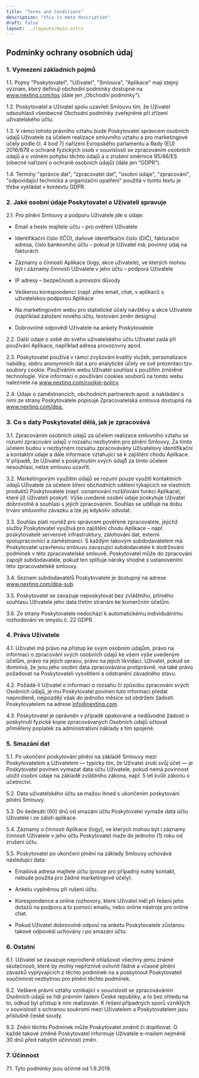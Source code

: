 ```yaml
---
title: "Terms and Conditions"
description: "this is meta description"
draft: false
layout: ../layouts/main.astro
---
```



## Podmínky ochrany osobních údaj​
### 1. Vymezení základních pojmů
1.1. Pojmy "Poskytovatel", "Uživatel", "Smlouva", "Aplikace" mají stejný význam, který definují obchodní podmínky dostupné na www.nextinq.com/tos (dále jen „Obchodní podmínky“).​

1.2. Poskytovatel a Uživatel spolu uzavřeli Smlouvu tím, že Uživatel odsouhlasil všeobecné Obchodní podmínky zveřejněné při zřízení uživatelského účtu.​

1.3. V rámci tohoto právního vztahu bude Poskytovatel správcem osobních údajů Uživatele za účelem realizace smluvního vztahu a pro marketingové účely podle čl. 4 bod 7) nařízení Evropského parlamentu a Rady (EU) 2016/679 o ochraně fyzických osob v souvislosti se zpracováním osobních údajů a o volném pohybu těchto údajů a o zrušení směrnice 95/46/ES (obecné nařízení o ochraně osobních údajů) (dále jen “GDPR”).​

1.4. Termíny "správce dat", "zpracovatel dat", "osobní údaje", "zpracování", "odpovídající technická a organizační opatření" použitá v tomto textu je třeba vykládat v kontextu GDPR.​

### 2. Jaké osobní údaje Poskytovatel o Uživateli spravuje
2.1. Pro plnění Smlouvy a podporu Uživatele jde o údaje:

- Email a heslo majitele účtu – pro ověření Uživatele

- Identifikační číslo (IČO), daňové identifikační číslo (DIČ), fakturační adresa, číslo bankovního účtu – pokud je Uživatel má; povinný údaj na fakturách

- Záznamy o činnosti Aplikace (logy, akce uživatele), ve kterých mohou být i záznamy činnosti Uživatele v jeho účtu – podpora Uživatele

- IP adresy – bezpečností a provozní důvody

- Veškerou korespondenci (např. přes email, chat, v aplikaci) s uživatelskou podporou Aplikace

- Na marketingovém webu pro statistické účely návštěvy a akce Uživatele (například založení nového účtu, testování změn designu)

- Dobrovolné odpovědi Uživatele na ankety Poskytovatele

2.2. Další údaje o sobě do svého uživatelského účtu Uživatel zadá při používání Aplikace, například adresa provozovny apod.

2.3. Poskytovatel používá v rámci zvyšování kvality služeb, personalizace nabídky, sběru anonymních dat a pro analytické účely ve své prezentaci tzv. soubory cookie. Používáním webu Uživatel souhlasí s použitím zmíněné technologie. Více informací o používání cookies souborů na tomto webu naleznete na www.nextinq.com/cookie-policy.

2.4. Údaje o zaměstnancích, obchodních partnerech apod. a nakládání s nimi ze strany Poskytovatele popisuje Zpracovatelská smlouva dostupná na www.nextinq.com/dpa.​

### 3. Co s daty Poskytovatel dělá, jak je zpracovává
3.1. Zpracováním osobních údajů za účelem realizace smluvního vztahu se rozumí zpracování údajů v rozsahu nezbytném pro plnění Smlouvy. Za tímto účelem budou v nezbytném rozsahu zpracovávány Uživatelovy identifikační a kontaktní údaje a dále informace vztahující se k zajištění chodu Aplikace. V případě̌, že Uživatel s poskytnutím svých údajů̊ za tímto účelem nesouhlasí, nelze smlouvu uzavřít.

3.2. Marketingovým využitím údajů se rozumí pouze využití kontaktních údajů Uživatele za účelem šíření obchodních sdělení týkajících se vlastních produktů Poskytovatele (např. oznamování rozšiřování funkcí Aplikace), které již Uživateli poskytl. Výše uvedené osobní údaje poskytuje Uživatel dobrovolně a souhlasí s jejich zpracováním. Souhlas se uděluje na dobu trvání smluvního závazku a lze jej kdykoliv odvolat.

3.3. Souhlas platí rovněž pro správcem pověřené zpracovatele, jejichž služby Poskytovatel využívá pro zajištění chodu Aplikace – např. poskytovatelé serverové infrastruktury, zálohování dat, externí spolupracovníci a zaměstnanci. S každým takovým subdodavatelem má Poskytovatel uzavřenou smlouvu zavazující subdodavatele k dodržování podmínek v této zpracovatelské smlouvě. Poskytovatel může do zpracování zapojit subdodavatele, pokud ten splňuje nároky shodné s ustanoveními této zpracovatelské smlouvy.

3.4. Seznam subdodavatelů Poskytovatele je dostupný na adrese www.nextinq.com/dpa-sub.

3.5. Poskytovatel se zavazuje neposkytovat bez zvláštního, přímého souhlasu Uživatele jeho data třetím stranám ke komerčním účelům.

3.6. Ze strany Poskytovatele nedochází k automatickému individuálnímu rozhodování ve smyslu č. 22 GDPR.​

### 4. Práva Uživatele
4.1. Uživatel má právo na přístup ke svým osobním údajům, právo na informaci o zpracování svých osobních údajů ke všem výše uvedeným účelům, právo na jejich opravu, právo na jejich likvidaci. Uživatel, pokud se domnívá, že jsou jeho osobní data zpracovávána protiprávně, má také právo požadovat na Poskytovateli vysvětlení a odstranění závadného stavu.

4.2. Požádá-li Uživatel o informaci o rozsahu či způsobu zpracování svých Osobních údajů, je mu Poskytovatel povinen tuto informaci předat neprodleně, nejpozději však do jednoho měsíce od obdržení žádosti Poskytovatelem na adrese info@nextinq.com.

4.3. Poskytovatel je oprávněn v případě opakované a nedůvodné žádosti o poskytnutí fyzické kopie zpracovávaných Osobních údajů účtovat přiměřený poplatek za administrativní náklady s tím spojené.​

### 5. Smazání dat
5.1. Po ukončení poskytování plnění na základě Smlouvy mezi Poskytovatelem a Uživatelem — typicky tím, že Uživatel zruší svůj účet — je Poskytovatel povinen vymazat data účtu Uživatele, pokud nemá povinnost uložit osobní údaje na základě zvláštního zákona, např. 5 let kvůli zákonu o účetnictví.

5.2. Data uživatelského účtu se mažou ihned s ukončením poskytování plnění Smlouvy.

5.3. Do šedesáti (60) dnů od smazání účtu Poskytovatel vymaže data účtu Uživatele i ze záloh aplikace.

5.4. Záznamy o činnosti Aplikace (logy), ve kterých mohou být i záznamy činnosti Uživatele v jeho účtu Poskytovatel maže do jednoho (1) roku od zrušení účtu.

5.5. Poskytovatel po ukončení plnění na základy Smlouvy uchovává následující data:

- Emailová adresa majitele účtu (pouze pro případný nutný kontakt, nebude použita pro žádné marketingové účely).

- Anketu vyplněnou při rušení účtu.

- Korespondence a online rozhovory, které Uživatel měl při řešení jeho dotazů na podporu a to pomocí emailu, nebo online nástroje pro online chat.

- Pokud Uživatel dobrovolně odpoví na anketu Poskytovatele zůstanou takové odpovědi uchovány i po smazání účtu.​

### 6. Ostatní
6.1. Uživatel se zavazuje neprodleně ohlašovat všechny jemu známé skutečnosti, které by mohly nepříznivě ovlivnit řádné a včasné plnění závazků vyplývajících z těchto podmínek na a poskytnout Poskytovateli součinnost nezbytnou pro plnění těchto podmínek.

6.2. Veškeré právní vztahy vznikající v souvislosti se zpracováváním Osobních údajů se řídí právním řádem České republiky, a to bez ohledu na to, odkud byl přístup k nim realizován. K řešení případných sporů vzniklých v souvislosti s ochranou soukromí mezi Uživatelem a Poskytovatelem jsou příslušné české soudy.

6.3. Znění těchto Podmínek může Poskytovatel změnit či doplňovat. O každé takové změně Poskytovatel informuje Uživatele e-mailem nejméně 30 dnů před nabytím účinnosti změn.​

### 7. Účinnost
7.1. Tyto podmínky jsou účinné od 1.9.2019.